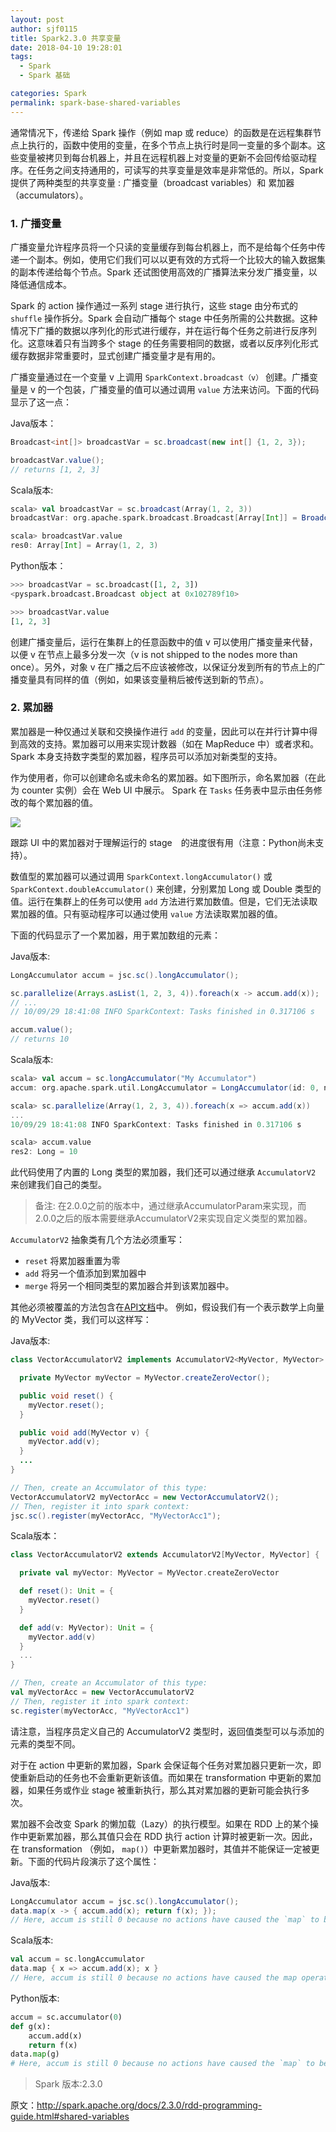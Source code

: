 ```yaml
---
layout: post
author: sjf0115
title: Spark2.3.0 共享变量
date: 2018-04-10 19:28:01
tags:
  - Spark
  - Spark 基础

categories: Spark
permalink: spark-base-shared-variables
---
```



通常情况下，传递给 Spark 操作（例如 map 或 reduce）的函数是在远程集群节点上执行的，函数中使用的变量，在多个节点上执行时是同一变量的多个副本。这些变量被拷贝到每台机器上，并且在远程机器上对变量的更新不会回传给驱动程序。在任务之间支持通用的，可读写的共享变量是效率是非常低的。所以，Spark 提供了两种类型的共享变量 : 广播变量（broadcast variables）和 累加器（accumulators）。

### 1. 广播变量

广播变量允许程序员将一个只读的变量缓存到每台机器上，而不是给每个任务中传递一个副本。例如，使用它们我们可以以更有效的方式将一个比较大的输入数据集的副本传递给每个节点。Spark 还试图使用高效的广播算法来分发广播变量，以降低通信成本。

Spark 的 action 操作通过一系列 stage 进行执行，这些 stage 由分布式的 `shuffle` 操作拆分。Spark 会自动广播每个 stage 中任务所需的公共数据。这种情况下广播的数据以序列化的形式进行缓存，并在运行每个任务之前进行反序列化。这意味着只有当跨多个 stage 的任务需要相同的数据，或者以反序列化形式缓存数据非常重要时，显式创建广播变量才是有用的。

广播变量通过在一个变量 v 上调用 `SparkContext.broadcast（v）` 创建。广播变量是 v 的一个包装，广播变量的值可以通过调用 `value` 方法来访问。下面的代码显示了这一点：

Java版本：
```java
Broadcast<int[]> broadcastVar = sc.broadcast(new int[] {1, 2, 3});

broadcastVar.value();
// returns [1, 2, 3]
```
Scala版本:
```scala
scala> val broadcastVar = sc.broadcast(Array(1, 2, 3))
broadcastVar: org.apache.spark.broadcast.Broadcast[Array[Int]] = Broadcast(0)

scala> broadcastVar.value
res0: Array[Int] = Array(1, 2, 3)
```
Python版本：
```python
>>> broadcastVar = sc.broadcast([1, 2, 3])
<pyspark.broadcast.Broadcast object at 0x102789f10>

>>> broadcastVar.value
[1, 2, 3]
```

创建广播变量后，运行在集群上的任意函数中的值 v 可以使用广播变量来代替，以便 v 在节点上最多分发一次（v is not shipped to the nodes more than once）。另外，对象 v 在广播之后不应该被修改，以保证分发到所有的节点上的广播变量具有同样的值（例如，如果该变量稍后被传送到新的节点）。

### 2. 累加器

累加器是一种仅通过关联和交换操作进行 `add` 的变量，因此可以在并行计算中得到高效的支持。累加器可以用来实现计数器（如在 MapReduce 中）或者求和。Spark 本身支持数字类型的累加器，程序员可以添加对新类型的支持。

作为使用者，你可以创建命名或未命名的累加器。如下图所示，命名累加器（在此为 counter 实例）会在 Web UI 中展示。 Spark 在 `Tasks` 任务表中显示由任务修改的每个累加器的值。

![](https://github.com/sjf0115/PubLearnNotes/blob/master/image/Spark/spark-base-shared-variables-1.png?raw=true)

跟踪 UI 中的累加器对于理解运行的 stage　的进度很有用（注意：Python尚未支持）。

数值型的累加器可以通过调用 `SparkContext.longAccumulator()` 或 `SparkContext.doubleAccumulator()` 来创建，分别累加 Long 或 Double 类型的值。运行在集群上的任务可以使用 `add` 方法进行累加数值。但是，它们无法读取累加器的值。只有驱动程序可以通过使用 `value` 方法读取累加器的值。

下面的代码显示了一个累加器，用于累加数组的元素：

Java版本:
```java
LongAccumulator accum = jsc.sc().longAccumulator();

sc.parallelize(Arrays.asList(1, 2, 3, 4)).foreach(x -> accum.add(x));
// ...
// 10/09/29 18:41:08 INFO SparkContext: Tasks finished in 0.317106 s

accum.value();
// returns 10
```

Scala版本:
```scala
scala> val accum = sc.longAccumulator("My Accumulator")
accum: org.apache.spark.util.LongAccumulator = LongAccumulator(id: 0, name: Some(My Accumulator), value: 0)

scala> sc.parallelize(Array(1, 2, 3, 4)).foreach(x => accum.add(x))
...
10/09/29 18:41:08 INFO SparkContext: Tasks finished in 0.317106 s

scala> accum.value
res2: Long = 10
```
此代码使用了内置的 Long 类型的累加器，我们还可以通过继承 `AccumulatorV2` 来创建我们自己的类型。

> 备注:
> 在2.0.0之前的版本中，通过继承AccumulatorParam来实现，而2.0.0之后的版本需要继承AccumulatorV2来实现自定义类型的累加器。

`AccumulatorV2` 抽象类有几个方法必须重写：
- `reset` 将累加器重置为零
- `add` 将另一个值添加到累加器中
- `merge` 将另一个相同类型的累加器合并到该累加器中。

其他必须被覆盖的方法包含在[API文档](http://spark.apache.org/docs/2.3.0/api/scala/index.html#org.apache.spark.util.AccumulatorV2)中。 例如，假设我们有一个表示数学上向量的 MyVector 类，我们可以这样写：

Java版本:
```java
class VectorAccumulatorV2 implements AccumulatorV2<MyVector, MyVector> {

  private MyVector myVector = MyVector.createZeroVector();

  public void reset() {
    myVector.reset();
  }

  public void add(MyVector v) {
    myVector.add(v);
  }
  ...
}

// Then, create an Accumulator of this type:
VectorAccumulatorV2 myVectorAcc = new VectorAccumulatorV2();
// Then, register it into spark context:
jsc.sc().register(myVectorAcc, "MyVectorAcc1");
```
Scala版本：
```scala
class VectorAccumulatorV2 extends AccumulatorV2[MyVector, MyVector] {

  private val myVector: MyVector = MyVector.createZeroVector

  def reset(): Unit = {
    myVector.reset()
  }

  def add(v: MyVector): Unit = {
    myVector.add(v)
  }
  ...
}

// Then, create an Accumulator of this type:
val myVectorAcc = new VectorAccumulatorV2
// Then, register it into spark context:
sc.register(myVectorAcc, "MyVectorAcc1")
```
请注意，当程序员定义自己的 AccumulatorV2 类型时，返回值类型可以与添加的元素的类型不同。

对于在 action 中更新的累加器，Spark 会保证每个任务对累加器只更新一次，即使重新启动的任务也不会重新更新该值。而如果在 transformation 中更新的累加器，如果任务或作业 stage 被重新执行，那么其对累加器的更新可能会执行多次。

累加器不会改变 Spark 的懒加载（Lazy）的执行模型。如果在 RDD 上的某个操作中更新累加器，那么其值只会在 RDD 执行 action 计算时被更新一次。因此，在 transformation （例如， `map()`）中更新累加器时，其值并不能保证一定被更新。下面的代码片段演示了这个属性：

Java版本:
```java
LongAccumulator accum = jsc.sc().longAccumulator();
data.map(x -> { accum.add(x); return f(x); });
// Here, accum is still 0 because no actions have caused the `map` to be computed.
```
Scala版本:
```scala
val accum = sc.longAccumulator
data.map { x => accum.add(x); x }
// Here, accum is still 0 because no actions have caused the map operation to be computed.
```
Python版本:
```python
accum = sc.accumulator(0)
def g(x):
    accum.add(x)
    return f(x)
data.map(g)
# Here, accum is still 0 because no actions have caused the `map` to be computed.
```

> Spark 版本:2.3.0

原文：http://spark.apache.org/docs/2.3.0/rdd-programming-guide.html#shared-variables
